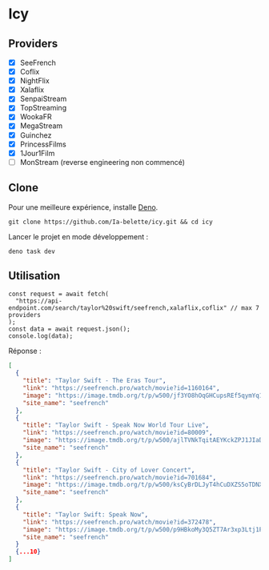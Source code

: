 # Icy

## Providers

- [x] SeeFrench
- [x] Coflix
- [x] NightFlix
- [x] Xalaflix
- [x] SenpaiStream
- [x] TopStreaming
- [x] WookaFR
- [x] MegaStream
- [x] Guinchez
- [x] PrincessFilms
- [x] 1Jour1Film
- [ ] MonStream (reverse engineering non commencé)

## Clone

Pour une meilleure expérience, installe [Deno](https://docs.deno.com/runtime/).

```
git clone https://github.com/Ia-belette/icy.git && cd icy
```

Lancer le projet en mode développement :

```
deno task dev
```

## Utilisation

```
const request = await fetch(
  "https://api-endpoint.com/search/taylor%20swift/seefrench,xalaflix,coflix" // max 7 providers
);
const data = await request.json();
console.log(data);
```

Réponse :

```json
[
  {
    "title": "Taylor Swift - The Eras Tour",
    "link": "https://seefrench.pro/watch/movie?id=1160164",
    "image": "https://image.tmdb.org/t/p/w500/jf3YO8hOqGHCupsREf5qymYq1n.jpg",
    "site_name": "seefrench"
  },
  {
    "title": "Taylor Swift - Speak Now World Tour Live",
    "link": "https://seefrench.pro/watch/movie?id=80009",
    "image": "https://image.tmdb.org/t/p/w500/ajlTVNkTqitAEYKckZPJ1JIaD2S.jpg",
    "site_name": "seefrench"
  },
  {
    "title": "Taylor Swift - City of Lover Concert",
    "link": "https://seefrench.pro/watch/movie?id=701684",
    "image": "https://image.tmdb.org/t/p/w500/ksCyBrDLJyT4hCuDXZS5oTDNX0p.jpg",
    "site_name": "seefrench"
  },
  {
    "title": "Taylor Swift: Speak Now",
    "link": "https://seefrench.pro/watch/movie?id=372478",
    "image": "https://image.tmdb.org/t/p/w500/p9HBkoMy3Q5ZT7Ar3xp3Ltj1PT1.jpg",
    "site_name": "seefrench"
  }
  {...10}
]
```
